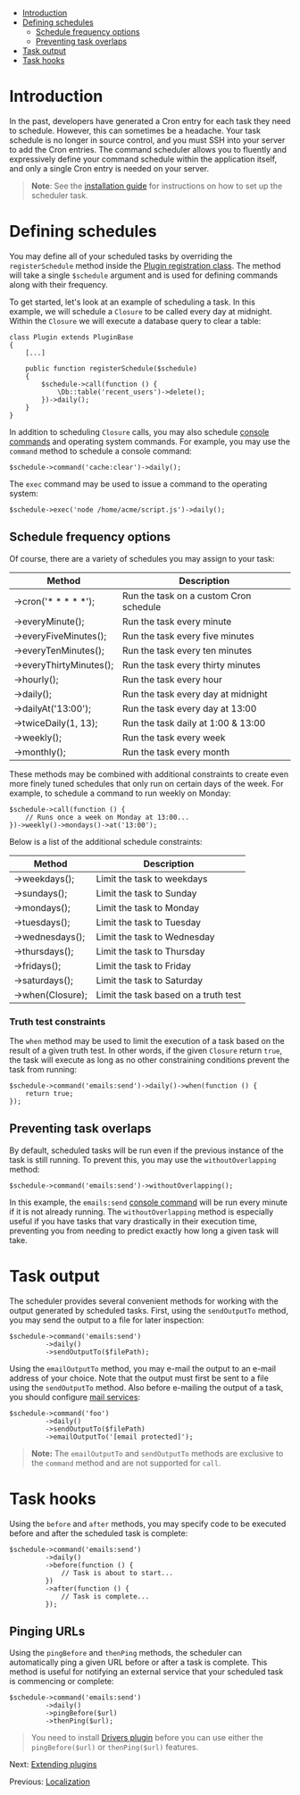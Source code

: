 *   [Introduction](#introduction)
*   [Defining schedules](#defining-schedules)
    *   [Schedule frequency options](#schedule-frequency-options)
    *   [Preventing task overlaps](#preventing-task-overlaps)
*   [Task output](#task-output)
*   [Task hooks](#task-hooks)

<a name="introduction"></a>

# Introduction

In the past, developers have generated a Cron entry for each task they need to schedule. However, this can sometimes be a headache. Your task schedule is no longer in source control, and you must SSH into your server to add the Cron entries. The command scheduler allows you to fluently and expressively define your command schedule within the application itself, and only a single Cron entry is needed on your server.

> **Note**: See the [installation guide](../setup/installation.md#crontab-setup) for instructions on how to set up the scheduler task.

<a name="defining-schedules"></a>

# Defining schedules

You may define all of your scheduled tasks by overriding the `registerSchedule` method inside the [Plugin registration class](registration.md#registration-file). The method will take a single `$schedule` argument and is used for defining commands along with their frequency.

To get started, let's look at an example of scheduling a task. In this example, we will schedule a `Closure` to be called every day at midnight. Within the `Closure` we will execute a database query to clear a table:

    class Plugin extends PluginBase
    {
        [...]

        public function registerSchedule($schedule)
        {
            $schedule->call(function () {
                \Db::table('recent_users')->delete();
            })->daily();
        }
    }

In addition to scheduling `Closure` calls, you may also schedule [console commands](../console/commands.md) and operating system commands. For example, you may use the `command` method to schedule a console command:

    $schedule->command('cache:clear')->daily();

The `exec` command may be used to issue a command to the operating system:

    $schedule->exec('node /home/acme/script.js')->daily();

<a name="schedule-frequency-options"></a>

## Schedule frequency options

Of course, there are a variety of schedules you may assign to your task:

Method  | Description
--------|------------
->cron('* * * * *');  | Run the task on a custom Cron schedule
->everyMinute();  | Run the task every minute
->everyFiveMinutes();  | Run the task every five minutes
->everyTenMinutes();  | Run the task every ten minutes
->everyThirtyMinutes();  | Run the task every thirty minutes
->hourly();  | Run the task every hour
->daily();  | Run the task every day at midnight
->dailyAt('13:00');  | Run the task every day at 13:00
->twiceDaily(1, 13);  | Run the task daily at 1:00 & 13:00
->weekly();  | Run the task every week
->monthly();  | Run the task every month

These methods may be combined with additional constraints to create even more finely tuned schedules that only run on certain days of the week. For example, to schedule a command to run weekly on Monday:

    $schedule->call(function () {
        // Runs once a week on Monday at 13:00...
    })->weekly()->mondays()->at('13:00');

Below is a list of the additional schedule constraints:

Method  | Description
--------|------------
->weekdays();  | Limit the task to weekdays
->sundays();  | Limit the task to Sunday
->mondays();  | Limit the task to Monday
->tuesdays();  | Limit the task to Tuesday
->wednesdays();  | Limit the task to Wednesday
->thursdays();  | Limit the task to Thursday
->fridays();  | Limit the task to Friday
->saturdays();  | Limit the task to Saturday
->when(Closure);  | Limit the task based on a truth test

### Truth test constraints

The `when` method may be used to limit the execution of a task based on the result of a given truth test. In other words, if the given `Closure` return `true`, the task will execute as long as no other constraining conditions prevent the task from running:

    $schedule->command('emails:send')->daily()->when(function () {
        return true;
    });

<a name="preventing-task-overlaps"></a>

## Preventing task overlaps

By default, scheduled tasks will be run even if the previous instance of the task is still running. To prevent this, you may use the `withoutOverlapping` method:

    $schedule->command('emails:send')->withoutOverlapping();

In this example, the `emails:send` [console command](../console/commands.md) will be run every minute if it is not already running. The `withoutOverlapping` method is especially useful if you have tasks that vary drastically in their execution time, preventing you from needing to predict exactly how long a given task will take.

<a name="task-output"></a>

# Task output

The scheduler provides several convenient methods for working with the output generated by scheduled tasks. First, using the `sendOutputTo` method, you may send the output to a file for later inspection:

    $schedule->command('emails:send')
             ->daily()
             ->sendOutputTo($filePath);

Using the `emailOutputTo` method, you may e-mail the output to an e-mail address of your choice. Note that the output must first be sent to a file using the `sendOutputTo` method. Also before e-mailing the output of a task, you should configure [mail services](../services/mail.md):

    $schedule->command('foo')
             ->daily()
             ->sendOutputTo($filePath)
             ->emailOutputTo('[email protected]');

> **Note:** The `emailOutputTo` and `sendOutputTo` methods are exclusive to the `command` method and are not supported for `call`.

<a name="task-hooks"></a>

# Task hooks

Using the `before` and `after` methods, you may specify code to be executed before and after the scheduled task is complete:

    $schedule->command('emails:send')
             ->daily()
             ->before(function () {
                 // Task is about to start...
             })
             ->after(function () {
                 // Task is complete...
             });

## Pinging URLs

Using the `pingBefore` and `thenPing` methods, the scheduler can automatically ping a given URL before or after a task is complete. This method is useful for notifying an external service that your scheduled task is commencing or complete:

    $schedule->command('emails:send')
             ->daily()
             ->pingBefore($url)
             ->thenPing($url);

> You need to install [Drivers plugin](http://octobercms.com/plugin/october-drivers) before you can use either the `pingBefore($url)` or `thenPing($url)` features.

Next: [Extending plugins](extending.md)

Previous: [Localization](localization.md)


